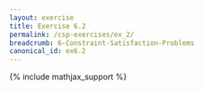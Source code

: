 ```yaml
---
layout: exercise
title: Exercise 6.2
permalink: /csp-exercises/ex_2/
breadcrumb: 6-Constraint-Satisfaction-Problems
canonical_id: ex6.2
---
```


{% include mathjax_support %}

